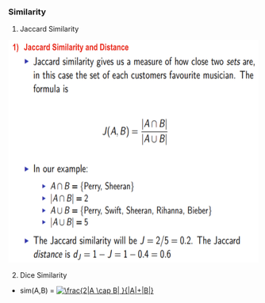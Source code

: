 ### Similarity

1. Jaccard Similarity
<img src="https://github.com/Fannibals/S2/blob/master/pic/Jaccard.png" alt="alt text" width="600" height="450">


2. Dice Similarity
+ sim(A,B) = <a href="https://www.codecogs.com/eqnedit.php?latex=\frac{2|A&space;\cap&space;B|&space;}{|A|&plus;|B|}" target="_blank"><img src="https://latex.codecogs.com/gif.latex?\frac{2|A&space;\cap&space;B|&space;}{|A|&plus;|B|}" title="\frac{2|A \cap B| }{|A|+|B|}" /></a>
